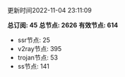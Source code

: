 更新时间2022-11-04 23:11:09

**总订阅: 45**
**总节点: 2626**
**有效节点: 614**
- ssr节点: 25
- v2ray节点: 395
- trojan节点: 53
- ss节点: 141

